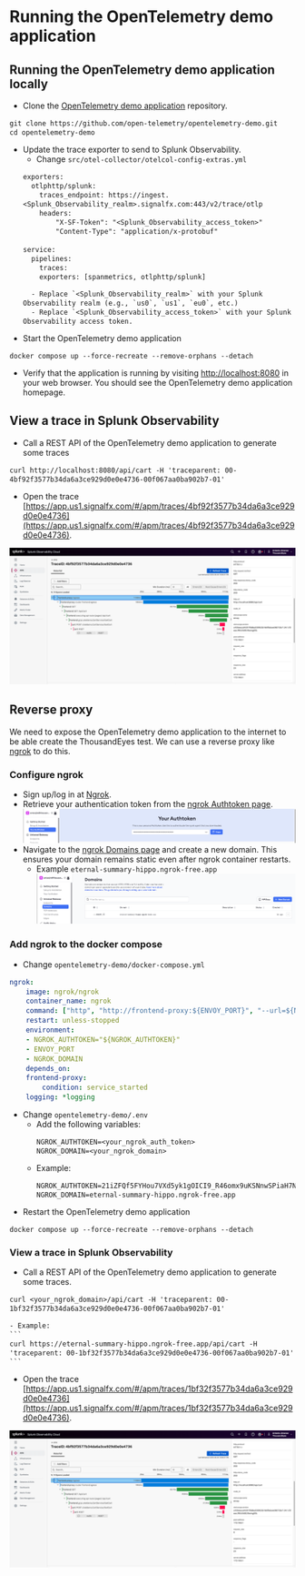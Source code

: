 # Running the OpenTelemetry demo application

## Running the OpenTelemetry demo application locally

- Clone the [OpenTelemetry demo application](https://github.com/open-telemetry/opentelemetry-demo) repository.
```
git clone https://github.com/open-telemetry/opentelemetry-demo.git
cd opentelemetry-demo
```

- Update the trace exporter to send to Splunk Observability.
    - Change `src/otel-collector/otelcol-config-extras.yml`
    ```
    exporters:
      otlphttp/splunk:
        traces_endpoint: https://ingest.<Splunk_Observability_realm>.signalfx.com:443/v2/trace/otlp
        headers:
            "X-SF-Token": "<Splunk_Observability_access_token>"
            "Content-Type": "application/x-protobuf"

    service:
      pipelines:
        traces:
        exporters: [spanmetrics, otlphttp/splunk]
    ```
        - Replace `<Splunk_Observability_realm>` with your Splunk Observability realm (e.g., `us0`, `us1`, `eu0`, etc.)
        - Replace `<Splunk_Observability_access_token>` with your Splunk Observability access token.
- Start the OpenTelemetry demo application
```
docker compose up --force-recreate --remove-orphans --detach
```

- Verify that the application is running by visiting [http://localhost:8080](http://localhost:8080) in your web browser. You should see the OpenTelemetry demo application homepage.

## View a trace in Splunk Observability

- Call a REST API of the OpenTelemetry demo application to generate some traces
```
curl http://localhost:8080/api/cart -H 'traceparent: 00-4bf92f3577b34da6a3ce929d0e0e4736-00f067aa0ba902b7-01'
```
- Open the trace [https://app.us1.signalfx.com/#/apm/traces/4bf92f3577b34da6a3ce929d0e0e4736](https://app.us1.signalfx.com/#/apm/traces/4bf92f3577b34da6a3ce929d0e0e4736).

![trace](../../img/splunk_observability/trace.png)

## Reverse proxy

We need to expose the OpenTelemetry demo application to the internet to be able create the ThousandEyes test. We can use a reverse proxy like [ngrok](https://ngrok.com/) to do this.

### Configure ngrok

- Sign up/log in at [Ngrok](https://ngrok.com/signup). 
- Retrieve your authentication token from the [ngrok Authtoken page](https://dashboard.ngrok.com/get-started/your-authtoken). ![Auth](../../img/ngrok/auth.png)
- Navigate to the [ngrok Domains page](https://dashboard.ngrok.com/domains) and create a new domain. This ensures your domain remains static even after ngrok container restarts.
  - Example `eternal-summary-hippo.ngrok-free.app` ![domain](../../img/ngrok/domain.png)
  
### Add ngrok to the docker compose 

- Change `opentelemetry-demo/docker-compose.yml` 
```yaml
ngrok:
    image: ngrok/ngrok
    container_name: ngrok
    command: ["http", "http://frontend-proxy:${ENVOY_PORT}", "--url=${NGROK_DOMAIN}", "--host-header=${NGROK_DOMAIN}"]
    restart: unless-stopped
    environment:
    - NGROK_AUTHTOKEN="${NGROK_AUTHTOKEN}"
    - ENVOY_PORT
    - NGROK_DOMAIN
    depends_on:
    frontend-proxy:
        condition: service_started
    logging: *logging
```
- Change `opentelemetry-demo/.env`
    - Add the following variables:
        ```env
        NGROK_AUTHTOKEN=<your_ngrok_auth_token>
        NGROK_DOMAIN=<your_ngrok_domain>
        ```
    - Example:
        ```env
        NGROK_AUTHTOKEN=21iZFQf5FYHou7VXd5yk1gOICI9_R46omx9uKSNnwSPiaH7N
        NGROK_DOMAIN=eternal-summary-hippo.ngrok-free.app
        ```
- Restart the OpenTelemetry demo application
```
docker compose up --force-recreate --remove-orphans --detach
```

### View a trace in Splunk Observability

- Call a REST API of the OpenTelemetry demo application to generate some traces.
```
curl <your_ngrok_domain>/api/cart -H 'traceparent: 00-1bf32f3577b34da6a3ce929d0e0e4736-00f067aa0ba902b7-01'
```
    - Example:
    ```
    curl https://eternal-summary-hippo.ngrok-free.app/api/cart -H 'traceparent: 00-1bf32f3577b34da6a3ce929d0e0e4736-00f067aa0ba902b7-01'
    ```
- Open the trace [https://app.us1.signalfx.com/#/apm/traces/1bf32f3577b34da6a3ce929d0e0e4736](https://app.us1.signalfx.com/#/apm/traces/1bf32f3577b34da6a3ce929d0e0e4736).

![trace](../../img/splunk_observability/trace.png)